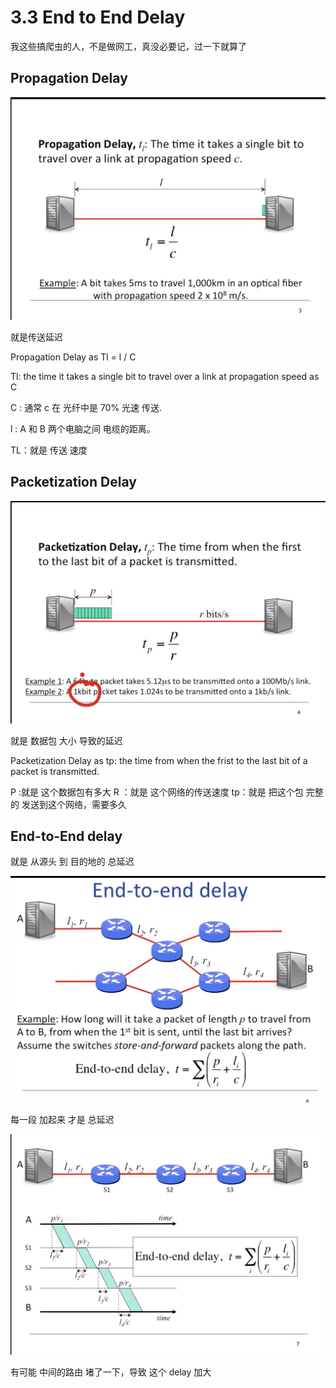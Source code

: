 # 3.3 End to End Delay

我这些搞爬虫的人，不是做网工，真没必要记，过一下就算了

## Propagation Delay

![](./3.3%20End%20to%20End%20Delay_0.png)

就是传送延迟

Propagation Delay as Tl = l / C

Tl: the time it takes a single bit to travel over a link at propagation speed as C

C : 通常 c 在 光纤中是 70% 光速 传送.

l : A 和 B 两个电脑之间 电缆的距离。

TL：就是 传送 速度

## Packetization Delay

![](./3.3%20End%20to%20End%20Delay_1.png)

就是 数据包 大小 导致的延迟

Packetization Delay as tp:
the time from when the frist to the last bit of a packet is transmitted.

P :就是 这个数据包有多大
R ：就是 这个网络的传送速度
tp：就是 把这个包 完整的 发送到这个网络，需要多久

## End-to-End delay

就是 从源头 到 目的地的 总延迟

![](./3.3%20End%20to%20End%20Delay_2.png)

每一段 加起来 才是 总延迟

![](./3.3%20End%20to%20End%20Delay_3.png)

有可能 中间的路由 堵了一下，导致 这个 delay 加大

